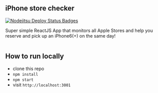## iPhone store checker
[![Nodejitsu Deploy Status Badges](https://webhooks.nodejitsu.com/mere/iphone-store-checker.png)](https://webops.nodejitsu.com#mere/iphone-store-checker)

Super simple ReactJS App that monitors all Apple Stores and help you reserve and pick up an iPhone6(+) on the same day!

<img href="https://cloud.githubusercontent.com/assets/794279/4434981/3e98c5de-472f-11e4-933b-ec19f9a782ad.png" width=300 />

## How to run locally
 - clone this repo
 - `npm install`
 - `npm start`
 - visit `http://localhost:3001`
